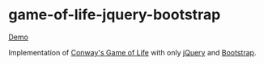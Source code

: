 game-of-life-jquery-bootstrap
====================

[Demo](https://athill.github.io/game-of-life-jquery-bootstrap/)

Implementation of [Conway's Game of Life](http://en.wikipedia.org/wiki/Conway%27s_Game_of_Life) with only [jQuery](http://jquery.com/) and [Bootstrap](http://getbootstrap.com/).

